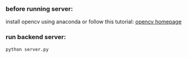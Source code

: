 ### before running server:

install opencv using anaconda
or follow this tutorial: [opencv homepage](http://docs.opencv.org/2.4/doc/tutorials/introduction/linux_install/linux_install.html)


### run backend server: 

`python server.py`



